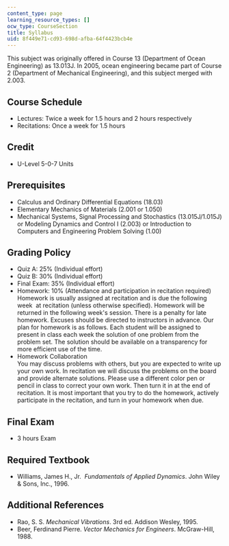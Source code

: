 ```yaml
---
content_type: page
learning_resource_types: []
ocw_type: CourseSection
title: Syllabus
uid: 8f449e71-cd93-698d-afba-64f4423bcb4e
---
```


This subject was originally offered in Course 13 (Department of Ocean Engineering) as 13.013J. In 2005, ocean engineering became part of Course 2 (Department of Mechanical Engineering), and this subject merged with 2.003.

Course Schedule
---------------

*   Lectures: Twice a week for 1.5 hours and 2 hours respectively
*   Recitations: Once a week for 1.5 hours

Credit
------

*   U-Level 5-0-7 Units

Prerequisites
-------------

*   Calculus and Ordinary Differential Equations (18.03)
*   Elementary Mechanics of Materials (2.001 or 1.050)
*   Mechanical Systems, Signal Processing and Stochastics (13.015J/1.015J) or Modeling Dynamics and Control I (2.003) or Introduction to Computers and Engineering Problem Solving (1.00)

Grading Policy
--------------

*   Quiz A: 25% (Individual effort)
*   Quiz B: 30% (Individual effort)
*   Final Exam: 35% (Individual effort)
*   Homework: 10% (Attendance and participation in recitation required)  
    Homework is usually assigned at recitation and is due the following week  at recitation (unless otherwise specified). Homework will be returned in the following week's session. There is a penalty for late homework. Excuses should be directed to instructors in advance. Our plan for homework is as follows. Each student will be assigned to present in class each week the solution of one problem from the problem set. The solution should be available on a transparency for more efficient use of the time.
*   Homework Collaboration  
    You may discuss problems with others, but you are expected to write up your own work. In recitation we will discuss the problems on the board and provide alternate solutions. Please use a different color pen or pencil in class to correct your own work. Then turn it in at the end of recitation. It is most important that you try to do the homework, actively participate in the recitation, and turn in your homework when due.

Final Exam
----------

*   3 hours Exam

Required Textbook
-----------------

*   Williams, James H., Jr.  _Fundamentals of Applied Dynamics_. John Wiley & Sons, Inc., 1996.

Additional References
---------------------

*   Rao, S. S. _Mechanical Vibrations_. 3rd ed. Addison Wesley, 1995.
*   Beer, Ferdinand Pierre. _Vector Mechanics for Engineers_. McGraw-Hill, 1988.